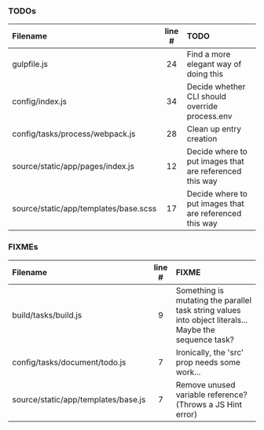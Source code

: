 ### TODOs
| Filename | line # | TODO
|:------|:------:|:------
| gulpfile.js | 24 | Find a more elegant way of doing this
| config/index.js | 34 | Decide whether CLI should override process.env
| config/tasks/process/webpack.js | 28 | Clean up entry creation
| source/static/app/pages/index.js | 12 | Decide where to put images that are referenced this way
| source/static/app/templates/base.scss | 17 | Decide where to put images that are referenced this way

### FIXMEs
| Filename | line # | FIXME
|:------|:------:|:------
| build/tasks/build.js | 9 | Something is mutating the parallel task string values into object literals... Maybe the sequence task?
| config/tasks/document/todo.js | 7 | Ironically, the 'src' prop needs some work...
| source/static/app/templates/base.js | 7 | Remove unused variable reference? (Throws a JS Hint error)